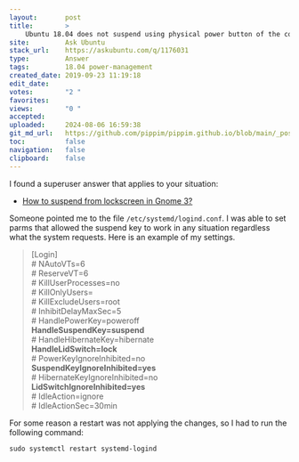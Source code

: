 ```yaml
---
layout:       post
title:        >
    Ubuntu 18.04 does not suspend using physical power button of the computer when screen is locked
site:         Ask Ubuntu
stack_url:    https://askubuntu.com/q/1176031
type:         Answer
tags:         18.04 power-management
created_date: 2019-09-23 11:19:18
edit_date:    
votes:        "2 "
favorites:    
views:        "0 "
accepted:     
uploaded:     2024-08-06 16:59:38
git_md_url:   https://github.com/pippim/pippim.github.io/blob/main/_posts/2019/2019-09-23-Ubuntu-18.04-does-not-suspend-using-physical-power-button-of-the-computer-when-screen-is-locked.md
toc:          false
navigation:   false
clipboard:    false
---
```


I found a superuser answer that applies to your situation:

- [How to suspend from lockscreen in Gnome 3?][1]

Someone pointed me to the file `/etc/systemd/logind.conf`. I was able to set parms that allowed the suspend key to work in any situation regardless what the system requests. Here is an example of my settings.
<blockquote>
[Login]<br/>
# NAutoVTs=6<br/>
# ReserveVT=6<br/>
# KillUserProcesses=no<br/>
# KillOnlyUsers=<br/>
# KillExcludeUsers=root<br/>
# InhibitDelayMaxSec=5<br/>
# HandlePowerKey=poweroff<br/>
<b>HandleSuspendKey=suspend</b><br/>
# HandleHibernateKey=hibernate<br/>
<b>HandleLidSwitch=lock</b><br/>
# PowerKeyIgnoreInhibited=no<br/>
<b>SuspendKeyIgnoreInhibited=yes</b><br/>
# HibernateKeyIgnoreInhibited=no<br/>
<b>LidSwitchIgnoreInhibited=yes</b><br/>
# IdleAction=ignore<br/>
# IdleActionSec=30min<br/>
</blockquote>
For some reason a restart was not applying the changes, so I had to run the following command:

``` 
sudo systemctl restart systemd-logind
```


  [1]: https://superuser.com/questions/748482/how-to-suspend-from-lockscreen-in-gnome-3
